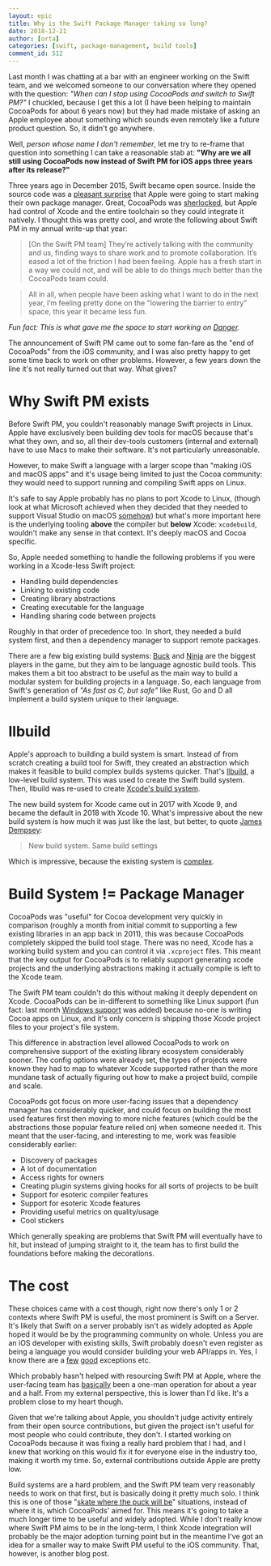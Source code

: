 ```yaml
---
layout: epic
title: Why is the Swift Package Manager taking so long?
date: 2018-12-21
author: [orta]
categories: [swift, package-management, build tools]
comment_id: 512
---
```


Last month I was chatting at a bar with an engineer working on the Swift team, and we welcomed someone to our
conversation where they opened with the question: _"When can I stop using CocoaPods and switch to Swift PM?"_ I
chuckled, because I get this a lot (I have been helping to maintain CocoaPods for about 6 years now) but they had
made mistake of asking an Apple employee about something which sounds even remotely like a future product question.
So, it didn't go anywhere.

Well, _person whose name I don't remember_, let me try to re-frame that question into something I can take a
reasonable stab at: **"Why are we all still using CocoaPods now instead of Swift PM for iOS apps three years after
its release?"**

<!-- more -->

Three years ago in December 2015, Swift became open source. Inside the source code was a [pleasant
surprise][tw_spm] that Apple were going to start making their own package manager. Great, CocoaPods was
[sherlocked][], but Apple had control of Xcode and the entire toolchain so they could integrate it natively. I
thought this was pretty cool, and wrote the following about Swift PM in my annual write-up that year:

> [On the Swift PM team] They’re actively talking with the community and us, finding ways to share work and to
> promote collaboration. It’s eased a lot of the friction I had been feeling. Apple has a fresh start in a way we
> could not, and will be able to do things much better than the CocoaPods team could.

> All in all, when people have been asking what I want to do in the next year, I’m feeling pretty done on the
> "lowering the barrier to entry" space, this year it became less fun.

_Fun fact: This is what gave me the space to start working on [Danger][]._

The announcement of Swift PM came out to some fan-fare as the "end of CocoaPods" from the iOS community, and I was
also pretty happy to get some time back to work on other problems. However, a few years down the line it's not
really turned out that way. What gives?

# Why Swift PM exists

Before Swift PM, you couldn't reasonably manage Swift projects in Linux. Apple have exclusively been building dev
tools for macOS because that's what they own, and so, all their dev-tools customers (internal and external) have to
use Macs to make their software. It's not particularly unreasonable.

However, to make Swift a language with a larger scope than "making iOS and macOS apps" and it's usage being limited
to just the Cocoa community: they would need to support running and compiling Swift apps on Linux.

It's safe to say Apple probably has no plans to port Xcode to Linux, (though look at what Microsoft achieved when
they decided that they needed to support Visual Studio on macOS [somehow][vscode]) but what's more important here
is the underlying tooling **above** the compiler but **below** Xcode: `xcodebuild`, wouldn't make any sense in that
context. It's deeply macOS and Cocoa specific.

So, Apple needed something to handle the following problems if you were working in a Xcode-less Swift project:

- Handling build dependencies
- Linking to existing code
- Creating library abstractions
- Creating executable for the language
- Handling sharing code between projects

Roughly in that order of precedence too. In short, they needed a build system first, and then a dependency manager
to support remote packages.

There are a few big existing build systems: [Buck][buck] and [Ninja][ninja] are the biggest players in the game,
but they aim to be language agnostic build tools. This makes them a bit too abstract to be useful as the main way
to build a modular system for building projects in a language. So, each language from Swift's generation of _"As
fast as C, but safe"_ like Rust, Go and D all implement a build system unique to their language.

# llbuild

Apple's approach to building a build system is smart. Instead of from scratch creating a build tool for Swift, they
created an abstraction which makes it feasible to build complex builds systems quicker. That's [llbuild][], a
low-level build system. This was used to create the Swift build system. Then, llbuild was re-used to create
[Xcode's build system][xcbuild].

The new build system for Xcode came out in 2017 with Xcode 9, and became the default in 2018 with Xcode 10. What's
impressive about the new build system is how much it was just like the last, but better, to quote [James
Dempsey][jd-build-system]:

> New build system. Same build settings

Which is impressive, because the existing system is [complex][bs].

# Build System != Package Manager

CocoaPods was "useful" for Cocoa development very quickly in comparison (roughly a month from initial commit to
supporting a few existing libraries in an app back in 2011), this was because CocoaPods completely skipped the
build tool stage. There was no need, Xcode has a working build system and you can control it via `.xcproject`
files. This meant that the key output for CocoaPods is to reliably support generating xcode projects and the
underlying abstractions making it actually compile is left to the Xcode team.

The Swift PM team couldn't do this without making it deeply dependent on Xcode. CocoaPods can be in-different to
something like Linux support (fun fact: last month [Windows support][winders] was added) because no-one is writing
Cocoa apps on Linux, and it's only concern is shipping those Xcode project files to your project's file system.

This difference in abstraction level allowed CocoaPods to work on comprehensive support of the existing library
ecosystem considerably sooner. The config options were already set, the types of projects were known they had to
map to whatever Xcode supported rather than the more mundane task of actually figuring out how to make a project
build, compile and scale.

CocoaPods got focus on more user-facing issues that a dependency manager has considerably quicker, and could focus
on building the most used features first then moving to more niche features (which could be the abstractions those
popular feature relied on) when someone needed it. This meant that the user-facing, and interesting to me, work was
feasible considerably earlier:

- Discovery of packages
- A lot of documentation
- Access rights for owners
- Creating plugin systems giving hooks for all sorts of projects to be built
- Support for esoteric compiler features
- Support for esoteric Xcode features
- Providing useful metrics on quality/usage
- Cool stickers

Which generally speaking are problems that Swift PM will eventually have to hit, but instead of jumping straight to
it, the team has to first build the foundations before making the decorations.

# The cost

These choices came with a cost though, right now there's only 1 or 2 contexts where Swift PM is useful, the most
prominent is Swift on a Server. It's likely that Swift on a server probably isn't as widely adopted as Apple hoped
it would be by the programming community on whole. Unless you are an iOS developer with existing skills, Swift
probably doesn't even register as being a language you would consider building your web API/apps in. Yes, I know
there are a [few][few] [good][objcio] exceptions etc.

Which probably hasn't helped with resourcing Swift PM at Apple, where the user-facing team has
[basically][swift-pm-contrib] been a one-man operation for about a year and a half. From my external perspective,
this is lower than I'd like. It's a problem close to my heart though.

Given that we're talking about Apple, you shouldn't judge activity entirely from their open source contributions,
but given the project isn't useful for most people who could contribute, they don't. I started working on CocoaPods
because it was fixing a really hard problem that I had, and I knew that working on this would fix it for everyone
else in the industry too, making it worth my time. So, external contributions outside Apple are pretty low.

Build systems are a hard problem, and the Swift PM team very reasonably needs to work on that first, but is
basically doing it pretty much solo. I think this is one of those "[skate where the puck will be][puck]"
situations, instead of where it is, which CocoaPods' aimed for. This means it's going to take a much longer time to
be useful and widely adopted. While I don't really know where Swift PM aims to be in the long-term, I think Xcode
integration will probably be the major adoption turning point but in the meantime I've got an idea for a smaller
way to make Swift PM useful to the iOS community. That, however, is another blog post.

[tw_spm]: https://twitter.com/orta/status/672436829250052102
[sherlocked]: https://www.urbandictionary.com/define.php?term=sherlocked
[danger]: https://danger.systems/
[vscode]: https://code.visualstudio.com
[buck]: https://ninja-build.org
[ninja]: https://www.github.com/facebook/buck
[llbuild]: https://www.github.com/apple/swift-llbuild
[jd-build-system]: https://jamesdempsey.net/2017/06/13/new-xcode-build-system-and-buildsettingextractor/
[bs]: https://pewpewthespells.com/blog/xcode_build_system.html
[winders]: https://github.com/CocoaPods/CocoaPods/pull/8189
[swift-pm-contrib]: https://github.com/apple/swift-package-manager/graphs/contributors
[puck]: https://ryanparman.com/posts/2011/skating-to-where-the-puck-will-be/
[few]: https://www.pointfree.co
[objcio]: https://talk.objc.io/collections/server-side-swift
[xcbuild]: https://lists.swift.org/pipermail/swift-build-dev/Week-of-Mon-20170605/001019.html
